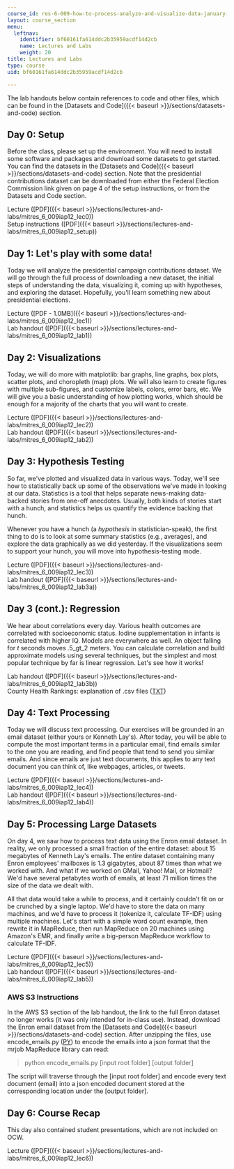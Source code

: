 ```yaml
---
course_id: res-6-009-how-to-process-analyze-and-visualize-data-january-iap-2012
layout: course_section
menu:
  leftnav:
    identifier: bf60161fa614ddc2b35959acdf14d2cb
    name: Lectures and Labs
    weight: 20
title: Lectures and Labs
type: course
uid: bf60161fa614ddc2b35959acdf14d2cb

---
```


The lab handouts below contain references to code and other files, which can be found in the [Datasets and Code]({{< baseurl >}}/sections/datasets-and-code) section.

Day 0: Setup
------------

Before the class, please set up the environment. You will need to install some software and packages and download some datasets to get started. You can find the datasets in the [Datasets and Code]({{< baseurl >}}/sections/datasets-and-code) section. Note that the presidential contributions dataset can be downloaded from either the Federal Election Commission link given on page 4 of the setup instructions, or from the Datasets and Code section.

Lecture ([PDF]({{< baseurl >}}/sections/lectures-and-labs/mitres_6_009iap12_lec0))  
Setup instructions ([PDF]({{< baseurl >}}/sections/lectures-and-labs/mitres_6_009iap12_setup))

Day 1: Let's play with some data!
---------------------------------

Today we will analyze the presidential campaign contributions dataset. We will go through the full process of downloading a new dataset, the initial steps of understanding the data, visualizing it, coming up with hypotheses, and exploring the dataset. Hopefully, you'll learn something new about presidential elections.

Lecture ([PDF - 1.0MB]({{< baseurl >}}/sections/lectures-and-labs/mitres_6_009iap12_lec1))  
Lab handout ([PDF]({{< baseurl >}}/sections/lectures-and-labs/mitres_6_009iap12_lab1))

Day 2: Visualizations
---------------------

Today, we will do more with matplotlib: bar graphs, line graphs, box plots, scatter plots, and choropleth (map) plots. We will also learn to create figures with multiple sub-figures, and customize labels, colors, error bars, etc. We will give you a basic understanding of how plotting works, which should be enough for a majority of the charts that you will want to create.

Lecture ([PDF]({{< baseurl >}}/sections/lectures-and-labs/mitres_6_009iap12_lec2))  
Lab handout ([PDF]({{< baseurl >}}/sections/lectures-and-labs/mitres_6_009iap12_lab2))

Day 3: Hypothesis Testing
-------------------------

So far, we've plotted and visualized data in various ways. Today, we'll see how to statistically back up some of the observations we've made in looking at our data. Statistics is a tool that helps separate news-making data-backed stories from one-off anecdotes. Usually, both kinds of stories start with a hunch, and statistics helps us quantify the evidence backing that hunch.

Whenever you have a hunch (a _hypothesis_ in statistician-speak), the first thing to do is to look at some summary statistics (e.g., averages), and explore the data graphically as we did yesterday. If the visualizations seem to support your hunch, you will move into hypothesis-testing mode.

Lecture ([PDF]({{< baseurl >}}/sections/lectures-and-labs/mitres_6_009iap12_lec3))  
Lab handout ([PDF]({{< baseurl >}}/sections/lectures-and-labs/mitres_6_009iap12_lab3a))

Day 3 (cont.): Regression
-------------------------

We hear about correlations every day. Various health outcomes are correlated with socioeconomic status. Iodine supplementation in infants is correlated with higher IQ. Models are everywhere as well. An object falling for _t_ seconds moves .5_gt_2 meters. You can calculate correlation and build approximate models using several techniques, but the simplest and most popular technique by far is linear regression. Let's see how it works!

Lab handout ([PDF]({{< baseurl >}}/sections/lectures-and-labs/mitres_6_009iap12_lab3b))  
County Health Rankings: explanation of .csv files ([TXT](./resolveuid/7cf9e4578674871f88fc11228a9ebf1a))

Day 4: Text Processing
----------------------

Today we will discuss text processing. Our exercises will be grounded in an email dataset (either yours or Kenneth Lay's). After today, you will be able to compute the most important terms in a particular email, find emails similar to the one you are reading, and find people that tend to send you similar emails. And since emails are just text documents, this applies to any text document you can think of, like webpages, articles, or tweets.

Lecture ([PDF]({{< baseurl >}}/sections/lectures-and-labs/mitres_6_009iap12_lec4))  
Lab handout ([PDF]({{< baseurl >}}/sections/lectures-and-labs/mitres_6_009iap12_lab4))

Day 5: Processing Large Datasets
--------------------------------

On day 4, we saw how to process text data using the Enron email dataset. In reality, we only processed a small fraction of the entire dataset: about 15 megabytes of Kenneth Lay's emails. The entire dataset containing many Enron employees' mailboxes is 1.3 gigabytes, about 87 times than what we worked with. And what if we worked on GMail, Yahoo! Mail, or Hotmail? We'd have several petabytes worth of emails, at least 71 million times the size of the data we dealt with.

All that data would take a while to process, and it certainly couldn't fit on or be crunched by a single laptop. We'd have to store the data on many machines, and we'd have to process it (tokenize it, calculate TF-IDF) using multiple machines. Let's start with a simple word count example, then rewrite it in MapReduce, then run MapReduce on 20 machines using Amazon's EMR, and finally write a big-person MapReduce workflow to calculate TF-IDF.

Lecture ([PDF]({{< baseurl >}}/sections/lectures-and-labs/mitres_6_009iap12_lec5))  
Lab handout ([PDF]({{< baseurl >}}/sections/lectures-and-labs/mitres_6_009iap12_lab5))

### AWS S3 Instructions

In the AWS S3 section of the lab handout, the link to the full Enron dataset no longer works (it was only intended for in-class use). Instead, download the Enron email dataset from the [Datasets and Code]({{< baseurl >}}/sections/datasets-and-code) section. After unzipping the files, use encode\_emails.py ([PY](/coursemedia/res-6-009-how-to-process-analyze-and-visualize-data-january-iap-2012/620d0f589d79058a796fc66b268663c4_encode_emails.py)) to encode the emails into a json format that the mrjob MapReduce library can read:

> python encode\_emails.py \[input root folder\] \[output folder\]

The script will traverse through the \[input root folder\] and encode every text document (email) into a json encoded document stored at the corresponding location under the \[output folder\].

Day 6: Course Recap
-------------------

This day also contained student presentations, which are not included on OCW.

Lecture ([PDF]({{< baseurl >}}/sections/lectures-and-labs/mitres_6_009iap12_lec6))